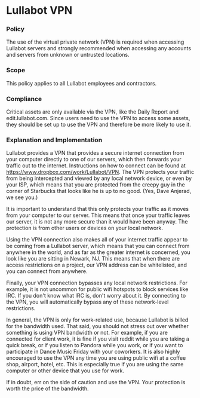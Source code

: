 # Lullabot VPN

### Policy
The use of the virtual private network (VPN) is required when accessing Lullabot servers and strongly recommended when accessing any accounts and servers from unknown or untrusted locations.

### Scope
This policy applies to all Lullabot employees and contractors.

### Compliance
Critical assets are only available via the VPN, like the Daily Report and edit.lullabot.com. Since users need to use the VPN to access some assets, they should be set up to use the VPN and therefore be more likely to use it.

### Explanation and Implementation

Lullabot provides a VPN that provides a secure internet connection from your computer directly to one of our servers, which then forwards your traffic out to the internet. Instructions on how to connect can be found at https://www.dropbox.com/work/Lullabot/VPN. The VPN protects your traffic from being intercepted and viewed by any local network device, or even by your ISP, which means that you are protected from the creepy guy in the corner of Starbucks that looks like he is up to no good. (Yes, Dave Anjerad, we see you.)

It is important to understand that this only protects your traffic as it moves from your computer to our server. This means that once your traffic leaves our server, it is not any more secure than it would have been anyway. The protection is from other users or devices on your local network.

Using the VPN connection also makes all of your internet traffic appear to be coming from a Lullabot server, which means that you can connect from anywhere in the world, and as far as the greater internet is concerned, you look like you are sitting in Newark, NJ. This means that when there are access restrictions on a project, our VPN address can be whitelisted, and you can connect from anywhere.

Finally, your VPN connection bypasses any local network restrictions. For example, it is not uncommon for public wifi hotspots to block services like IRC. If you don't know what IRC is, don't worry about it. By connecting to the VPN, you will automatically bypass any of these network-level restrictions.

In general, the VPN is only for work-related use, because Lullabot is billed for the bandwidth used. That said, you should not stress out over whether something is using VPN bandwidth or not. For example, if you are connected for client work, it is fine if you visit reddit while you are taking a quick break, or if you listen to Pandora while you work, or if you want to participate in Dance Music Friday with your coworkers. It is also highly encouraged to use the VPN any time you are using public wifi at a coffee shop, airport, hotel, etc. This is especially true if you are using the same computer or other
device that you use for work.

If in doubt, err on the side of caution and use the VPN. Your protection is worth the price of the bandwidth.
